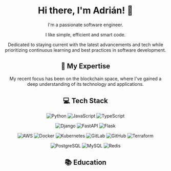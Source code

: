 <div align="center">

# Hi there, I'm Adrián! 👋

I'm a passionate software engineer.

I like simple, efficient and smart code.

Dedicated to staying current with the latest advancements and tech while prioritizing continuous learning and best practices in software development.

## 🚀 My Expertise

My recent focus has been on the blockchain space, where I've gained a deep understanding of its technology and applications. 

## 💻 Tech Stack

![Python](https://skillicons.dev/icons?i=python)
![JavaScript](https://skillicons.dev/icons?i=javascript)
![TypeScript](https://skillicons.dev/icons?i=typescript)

![Django](https://skillicons.dev/icons?i=django)
![FastAPI](https://skillicons.dev/icons?i=fastapi)
![Flask](https://skillicons.dev/icons?i=flask)

![AWS](https://skillicons.dev/icons?i=aws)
![Docker](https://skillicons.dev/icons?i=docker)
![Kubernetes](https://skillicons.dev/icons?i=kubernetes)
![GitLab](https://skillicons.dev/icons?i=gitlab)
![GitHub](https://skillicons.dev/icons?i=github)
![Terraform](https://skillicons.dev/icons?i=terraform)

![PostgreSQL](https://skillicons.dev/icons?i=postgres)
![MySQL](https://skillicons.dev/icons?i=mysql)
![Redis](https://skillicons.dev/icons?i=redis)

## 📚 Education

</div>
